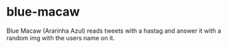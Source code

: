 blue-macaw
==========

Blue Macaw (Ararinha Azul) reads tweets with a hastag and answer it with a random img with the users name on it.
